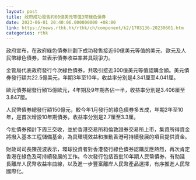```yaml
---
layout: post
title: 政府成功發售約60億美元等值3幣綠色債券
date: 2023-06-01 20:40:06.000000000 +08:00
link: https://news.rthk.hk/rthk/ch/component/k2/1703136-20230601.htm
categories: rthk
---
```


政府宣布，在政府綠色債券計劃下成功發售接近60億美元等值的美元、歐元及人民幣綠色債券，並表示債券收益率甚具競爭力。

金管局代表政府發行今次綠色債券，共吸引接近300億美元等值認購金額。美元債券發行額共22.5億美元，年期3年至10年，收益率分別是4.341厘至4.041厘。

歐元債券總發行額15億歐元，4年期及9年期各佔一半，收益率分別是3.406厘至3.847厘。

人民幣債券總發行額150億元，較今年1月發行的綠色債券多五成，年期2年至10年，是首次增設10年期債券，收益率分別是2.7厘至3.3厘。

今批債券預計下周三交收，並於香港交易所和倫敦證券交易所上市，集資所得資金將撥入基本工程儲備基金，為具環境效益和推動香港可持續發展的項目提供資金。

財政司司長陳茂波表示，環球投資者對香港發行綠色債券認購反應熱烈，再次肯定香港在綠色及可持續發展的工作。今次發行包括首批10年期人民幣債券，有助延長離岸人民幣收益率曲線，以及進一步豐富離岸人民幣產品選擇，有序推進人民幣國際化。

